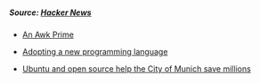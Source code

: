 ##### Source: [Hacker News](https://news.ycombinator.com/) #####

* [An Awk Prime](https://en.wikibooks.org/wiki/An_Awk_Primer)

* [Adopting a new programming language](http://www.annema.me/adopting-a-new-programming-language)
* [Ubuntu and open source help the City of Munich save millions](https://insights.ubuntu.com/2014/07/07/ubuntu-and-open-source-help-the-city-of-munich-save-millions/)
